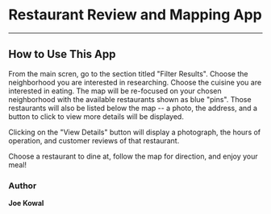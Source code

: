 # Restaurant Review and Mapping App
---


## How to Use This App

From the main scren, go to the section titled "Filter Results".
Choose the neighborhood you are interested in researching.
Choose the cuisine you are interested in eating.
The map will be re-focused on your chosen neighborhood with the available restaurants shown as blue "pins".
Those restaurants will also be listed below the map -- a photo, the address, and a button to click to view more details will be displayed.

Clicking on the "View Details" button will display a photograph, the hours of operation, and customer reviews of that restaurant.

Choose a restaurant to dine at, follow the map for direction, and enjoy your meal!


### Author

**Joe Kowal**





